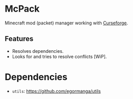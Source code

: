 # McPack
Minecraft mod (packet) manager working with [Curseforge](https://minecraft.curseforge.com).

## Features
- Resolves dependencies.
- Looks for and tries to resolve conflicts [WiP].

# Dependencies
* `utils`: https://github.com/egormanga/utils